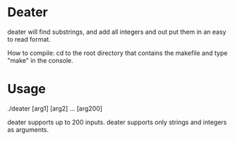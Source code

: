 # Deater

deater will find substrings, and add all integers and out put them in an easy
to read format.

How to compile:
cd to the root directory that contains the makefile and type "make" in the console.

# Usage

./deater [arg1] [arg2] ... [arg200]

deater supports up to 200 inputs. deater supports only strings and integers
as arguments. 

